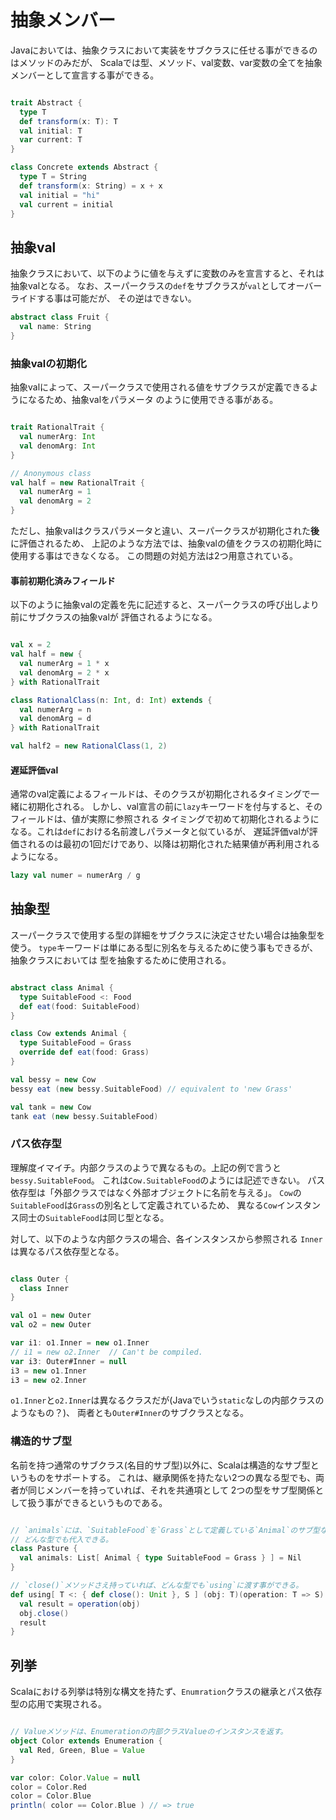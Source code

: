 # 抽象メンバー

Javaにおいては、抽象クラスにおいて実装をサブクラスに任せる事ができるのはメソッドのみだが、
Scalaでは型、メソッド、val変数、var変数の全てを抽象メンバーとして宣言する事ができる。

```scala

trait Abstract {
  type T
  def transform(x: T): T
  val initial: T
  var current: T
}

class Concrete extends Abstract {
  type T = String
  def transform(x: String) = x + x
  val initial = "hi"
  val current = initial
}

```

## 抽象val

抽象クラスにおいて、以下のように値を与えずに変数のみを宣言すると、それは抽象valとなる。
なお、スーパークラスの`def`をサブクラスが`val`としてオーバーライドする事は可能だが、
その逆はできない。

```scala
abstract class Fruit {
  val name: String
}
```

### 抽象valの初期化

抽象valによって、スーパークラスで使用される値をサブクラスが定義できるようになるため、抽象valをパラメータ
のように使用できる事がある。

```scala

trait RationalTrait {
  val numerArg: Int
  val denomArg: Int
}

// Anonymous class
val half = new RationalTrait {
  val numerArg = 1
  val denomArg = 2
}

```

ただし、抽象valはクラスパラメータと違い、スーパークラスが初期化された**後**に評価されるため、
上記のような方法では、抽象valの値をクラスの初期化時に使用する事はできなくなる。
この問題の対処方法は2つ用意されている。

#### 事前初期化済みフィールド

以下のように抽象valの定義を先に記述すると、スーパークラスの呼び出しより前にサブクラスの抽象valが
評価されるようになる。

```scala

val x = 2
val half = new {
  val numerArg = 1 * x
  val denomArg = 2 * x
} with RationalTrait

class RationalClass(n: Int, d: Int) extends {
  val numerArg = n
  val denomArg = d
} with RationalTrait

val half2 = new RationalClass(1, 2)

```

#### 遅延評価val

通常のval定義によるフィールドは、そのクラスが初期化されるタイミングで一緒に初期化される。
しかし、val宣言の前に`lazy`キーワードを付与すると、そのフィールドは、値が実際に参照される
タイミングで初めて初期化されるようになる。これは`def`における名前渡しパラメータと似ているが、
遅延評価valが評価されるのは最初の1回だけであり、以降は初期化された結果値が再利用されるようになる。

```scala
lazy val numer = numerArg / g
```

## 抽象型

スーパークラスで使用する型の詳細をサブクラスに決定させたい場合は抽象型を使う。
`type`キーワードは単にある型に別名を与えるために使う事もできるが、抽象クラスにおいては
型を抽象するために使用される。

```scala

abstract class Animal {
  type SuitableFood <: Food
  def eat(food: SuitableFood)
}

class Cow extends Animal {
  type SuitableFood = Grass
  override def eat(food: Grass)
}

val bessy = new Cow
bessy eat (new bessy.SuitableFood) // equivalent to 'new Grass'

val tank = new Cow
tank eat (new bessy.SuitableFood)

```

### パス依存型

理解度イマイチ。内部クラスのようで異なるもの。上記の例で言うと`bessy.SuitableFood`。
これは`Cow.SuitableFood`のようには記述できない。
パス依存型は「外部クラスではなく外部オブジェクトに名前を与える」。
`Cow`の`SuitableFood`は`Grass`の別名として定義されているため、
異なる`Cow`インスタンス同士の`SuitableFood`は同じ型となる。

対して、以下のような内部クラスの場合、各インスタンスから参照される
`Inner`は異なるパス依存型となる。

```scala

class Outer {
  class Inner
}

val o1 = new Outer
val o2 = new Outer

var i1: o1.Inner = new o1.Inner
// i1 = new o2.Inner  // Can't be compiled.
var i3: Outer#Inner = null
i3 = new o1.Inner
i3 = new o2.Inner

```

`o1.Inner`と`o2.Inner`は異なるクラスだが(Javaでいう`static`なしの内部クラスのようなもの？)、
両者とも`Outer#Inner`のサブクラスとなる。


### 構造的サブ型

名前を持つ通常のサブクラス(名目的サブ型)以外に、Scalaは構造的なサブ型というものをサポートする。
これは、継承関係を持たない2つの異なる型でも、両者が同じメンバーを持っていれば、それを共通項として
2つの型をサブ型関係として扱う事ができるというものである。

```scala

// `animals`には、`SuitableFood`を`Grass`として定義している`Animal`のサブ型なら
// どんな型でも代入できる。
class Pasture {
  val animals: List[ Animal { type SuitableFood = Grass } ] = Nil
}

// `close()`メソッドさえ持っていれば、どんな型でも`using`に渡す事ができる。
def using[ T <: { def close(): Unit }, S ] (obj: T)(operation: T => S) = {
  val result = operation(obj)
  obj.close()
  result
}

```

## 列挙

Scalaにおける列挙は特別な構文を持たず、`Enumration`クラスの継承とパス依存型の応用で実現される。

```scala

// Valueメソッドは、Enumerationの内部クラスValueのインスタンスを返す。
object Color extends Enumeration {
  val Red, Green, Blue = Value
}

var color: Color.Value = null
color = Color.Red
color = Color.Blue
println( color == Color.Blue ) // => true

```
